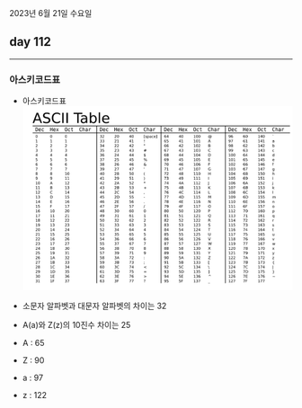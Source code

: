 2023년 6월 21일 수요일

## day 112

---

### 아스키코드표

- 아스키코드표
  ![](2023-06-21-11-06-39.png)

- 소문자 알파벳과 대문자 알파벳의 차이는 32
- A(a)와 Z(z)의 10진수 차이는 25
- A : 65
- Z : 90
- a : 97
- z : 122
